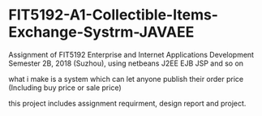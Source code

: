 # FIT5192-A1-Collectible-Items-Exchange-Systrm-JAVAEE
Assignment of FIT5192 Enterprise and Internet Applications Development Semester 2B, 2018 (Suzhou), using netbeans  J2EE EJB JSP and so on

what i make is a system which can let anyone publish their order price (Including buy price or sale price)

this project includes assignment requirment, design report and project.
